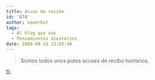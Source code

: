 ```yaml
---
title: Acuse de recibo
id: '874'
author: neverbot
tags:
  - Al blog que vas
  - Pensamientos aleatorios
date: 2008-08-14 13:03:49
---
```


> Somos todos unos putos acuses de recibo humanos.

D.